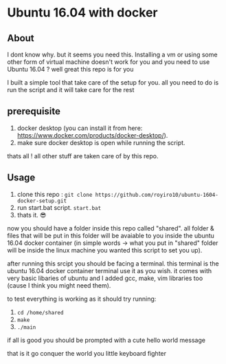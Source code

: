 # Ubuntu 16.04 with docker

## About

I dont know why. but it seems you need this.
Installing a vm or using some other form of virtual machine doesn't work for you and you need to use Ubuntu 16.04 ?
well great this repo is for you

I built a simple tool that take care of the setup for you.
all you need to do is run the script and it will take care for the rest


## prerequisite

1. docker desktop (you can install it from here: <https://www.docker.com/products/docker-desktop/>).
2. make sure docker desktop is open while running the script.

thats all ! all other stuff are taken care of by this repo.

## Usage

1. clone this repo : `git clone https://github.com/royiro10/ubuntu-1604-docker-setup.git`
2. run start.bat script. `start.bat`
3. thats it. :sunglasses:

now you should have a folder inside this repo called "shared".
all folder & files that will be put in this folder will be avaiable to you inside the ubuntu 16.04 docker container (in simple words -> what you put in "shared" folder will be inside the linux machine you wanted this script to set you up).

after running this srcipt you should be facing a terminal.
this terminal is the ubuntu 16.04 docker container terminal use it as you wish.
it comes with very basic libaries of ubuntu and I added gcc, make, vim libraries too (cause I think you might need them).

to test everything is working as it should try running: 

1. `cd /home/shared`
2. `make`
3. `./main`

if all is good you should be prompted with a cute hello world message

that is it go conquer the world you little keyboard fighter

